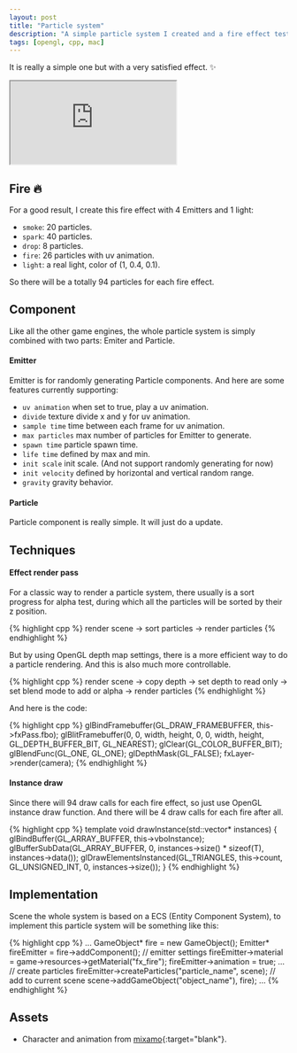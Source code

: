 ```yaml
---
layout: post
title: "Particle system"
description: "A simple particle system I created and a fire effect test scene."
tags: [opengl, cpp, mac]
---
```


It is really a simple one but with a very satisfied effect. :sparkles:

<div class="embed-responsive embed-responsive-16by9">
<iframe src="https://www.youtube.com/embed/mp6ohizWPgw?loop=1&playlist=mp6ohizWPgw&modestbranding=1&autohide=1&showinfo=0&controls=0" allowfullscreen></iframe>
</div>

## Fire :fire:

For a good result, I create this fire effect with 4 Emitters and 1 light:

- `smoke`: 20 particles.
- `spark`: 40 particles.
- `drop`: 8 particles.
- `fire`: 26 particles with uv animation.
- `light`: a real light, color of (1, 0.4, 0.1).

So there will be a totally 94 particles for each fire effect.

## Component

Like all the other game engines, the whole particle system is simply combined with two parts: Emiter and Particle.

#### Emitter

Emitter is for randomly generating Particle components. And here are some features currently supporting:

- `uv animation` when set to true, play a uv animation.
- `divide` texture divide x and y for uv animation.
- `sample time` time between each frame for uv animation.
- `max particles` max number of particles for Emitter to generate.
- `spawn time` particle spawn time.
- `life time` defined by max and min.
- `init scale` init scale. (And not support randomly generating for now)
- `init velocity` defined by horizontal and vertical random range.
- `gravity` gravity behavior.

#### Particle

Particle component is really simple. It will just do a update.

## Techniques

#### Effect render pass

For a classic way to render a particle system, there usually is a sort progress for alpha test, during which all the particles will be sorted by their z position.

{% highlight cpp %}
render scene -> sort particles -> render particles
{% endhighlight %}

But by using OpenGL depth map settings, there is a more efficient way to do a particle rendering. And this is also much more controllable.

{% highlight cpp %}
render scene -> copy depth -> set depth to read only ->
set blend mode to add or alpha -> render particles
{% endhighlight %}

And here is the code:

{% highlight cpp %}
glBindFramebuffer(GL_DRAW_FRAMEBUFFER, this->fxPass.fbo);
glBlitFramebuffer(0, 0, width, height, 0, 0, width, height, GL_DEPTH_BUFFER_BIT, GL_NEAREST);
glClear(GL_COLOR_BUFFER_BIT);
glBlendFunc(GL_ONE, GL_ONE);
glDepthMask(GL_FALSE);
fxLayer->render(camera);
{% endhighlight %}

#### Instance draw

Since there will 94 draw calls for each fire effect, so just use OpenGL instance draw function. And there will be 4 draw calls for each fire after all.

{% highlight cpp %}
template <typename T> void drawInstance(std::vector<T>* instances) {
  glBindBuffer(GL_ARRAY_BUFFER, this->vboInstance);
  glBufferSubData(GL_ARRAY_BUFFER, 0, instances->size() * sizeof(T), instances->data());
  glDrawElementsInstanced(GL_TRIANGLES, this->count, GL_UNSIGNED_INT, 0, instances->size());
}
{% endhighlight %}

## Implementation

Scene the whole system is based on a ECS (Entity Component System), to implement this particle system will be something like this:

{% highlight cpp %}
...
GameObject* fire = new GameObject();
Emitter* fireEmitter = fire->addComponent<Emitter>();
// emitter settings
fireEmitter->material = game->resources->getMaterial("fx_fire");
fireEmitter->animation = true;
...
// create particles
fireEmitter->createParticles("particle_name", scene);
// add to current scene
scene->addGameObject("object_name"), fire);
...
{% endhighlight %}

## Assets

- Character and animation from [mixamo](https://www.mixamo.com){:target="blank"}.
